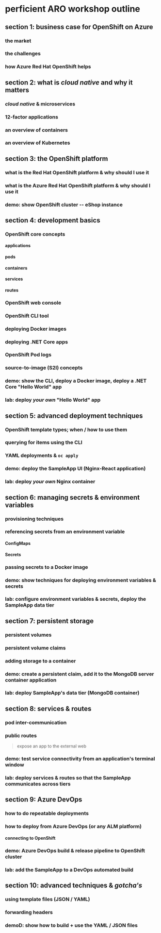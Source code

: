 # perficient ARO workshop outline

## section 1: business case for OpenShift on Azure

### the market

### the challenges

### how Azure Red Hat OpenShift helps

## section 2: what is *cloud native* and why it matters

### *cloud native* & microservices

### 12-factor applications

### an overview of containers

### an overview of Kubernetes

## section 3: the OpenShift platform

### what is the Red Hat OpenShift platform & why should I use it

### what is the Azure Red Hat OpenShift platform & why should I use it

### demo: show OpenShift cluster -- eShop instance

## section 4: development basics

### OpenShift core concepts

#### applications

#### pods

#### containers

#### services

#### routes

### OpenShift web console

### OpenShift CLI tool

### deploying Docker images

### deploying .NET Core apps

### OpenShift Pod logs

### source-to-image (S2I) concepts

### demo: show the CLI, deploy a Docker image, deploy a .NET Core "Hello World" app

### lab: deploy *your own* "Hello World" app

## section 5: advanced deployment techniques

### OpenShift template types; when / how to use them

### querying for items using the CLI

### YAML deployments & ```oc apply```

### demo: deploy the SampleApp UI (Nginx-React application)

### lab: deploy *your own* Nginx container

## section 6: managing secrets & environment variables

### provisioning techniques

### referencing secrets from an environment variable

#### ConfigMaps

#### Secrets

### passing secrets to a Docker image

### demo: show techniques for deploying environment variables & secrets

### lab: configure environment variables & secrets, deploy the SampleApp data tier

## section 7: persistent storage

### persistent volumes

### persistent volume claims

### adding storage to a container

### demo: create a persistent claim, add it to the MongoDB server container application

### lab: deploy SampleApp's data tier (MongoDB container)

## section 8: services & routes

### pod inter-communication

### public routes 

> expose an app to the external web

### demo: test service connectivity from an application's terminal window

### lab: deploy services & routes so that the SampleApp communicates across tiers

## section 9: Azure DevOps

### how to do repeatable deployments

### how to deploy from Azure DevOps (or any ALM platform)

#### connecting to OpenShift

### demo: Azure DevOps build & release pipeline to OpenShift cluster

### lab: add the SampleApp to a DevOps automated build

## section 10: advanced techniques & *gotcha's*

### using template files (JSON / YAML)

### forwarding headers

### demoD: show how to build + use the YAML / JSON files